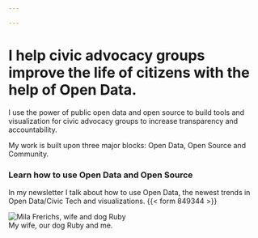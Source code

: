 ```yaml
---

---
```

# I help civic advocacy groups <br/> improve the life of citizens with the help of Open Data.

I use the power of public open data and open source to build tools and visualization for civic advocacy groups to increase transparency and accountability.

My work is built upon three major blocks: Open Data, Open Source and Community.

### Learn how to use Open Data and Open Source

In my newsletter I talk about how to use Open Data, the newest trends in Open Data/Civic Tech and visualizations.
{{< form 849344 >}}

<div class="mx-auto lg:w-2/3 p-2 bg-grey-light">
<img src="https://res.cloudinary.com/civicvision/image/upload/ar_16:9,c_fill,g_auto,e_sharpen/v1547568426/11_Ruby_20160926.jpg" alt="Mila Frerichs, wife and dog Ruby"/>
<div class="text-xs text-center pb-1 text-black-light">My wife, our dog Ruby and me.</div>
</div>
